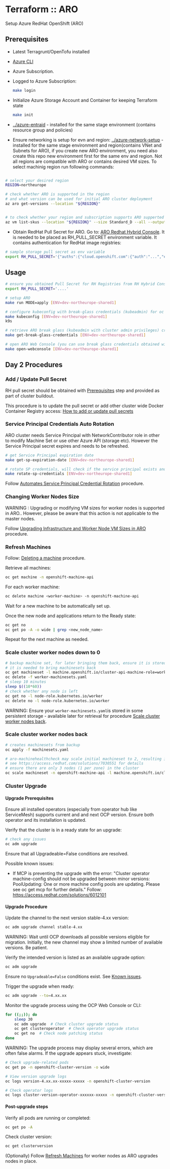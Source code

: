 # Terraform :: ARO

Setup Azure RedHat OpenShift (ARO)

## Prerequisites

* Latest Terragrunt/OpenTofu installed

* [Azure CLI](https://learn.microsoft.com/en-us/cli/azure/install-azure-cli-linux?pivots=apt)

* Azure Subscription.

* Logged to Azure Subscription:

  ```bash
  make login
  ```

* Initialize Azure Storage Account and Container for keeping Terraform state

  ```bash
  make init
  ```

* [../azure-entraid](../azure-entraid) - installed for the same stage environment (contains resource group and policies)



* Ensure networking is setup for evn and region: [../azure-network-setup](../azure-network-setup) - installed for the same stage environment and region(contains VNet and Subnets for ARO), if you create new ARO environment, you need also create this repo new environment first for the same env and region.
Not all regions are compatible with ARO or contains desired VM sizes. To select machinig region run following commands:
```bash

# select your desired region
REGION=northeurope

# check whether ARO is supported in the region
# and what version can be used for initial ARO cluster deployment
az aro get-versions --location "${REGION}"


# to check whether your region and subscription supports ARO supperted VM sizes
az vm list-skus --location "${REGION}" --size Standard_D --all --output table

```

* Obtain RedHat Pull Secret for ARO. Go to: [ARO Redhat Hybrid Console](https://console.redhat.com/openshift/install/azure/aro-provisioned). It is needed to be placed as RH_PULL_SECRET environment variable. It contains authentication for RedHat image registries:

```bash
# sample storage pull secret as env variable
export RH_PULL_SECRET='{"auths":{"cloud.openshift.com":{"auth":"...","email":"x.y@z.com"},"quay.io":{"auth":"...","email":"x.y@z.com"},"registry.connect.redhat.com":{"auth":"...","email":"x.y@z.com"},"registry.redhat.io":{"auth":"...","email":"x.y@z.com"}}}'
```

## Usage

```bash
# ensure you obtained Pull Secret for RH Registries from RH Hybrid Console, see Prerequisites
export RH_PULL_SECRET='....'

# setup ARO
make run MODE=apply [ENV=dev-northeurope-shared1]

# configure kubeconfig with break-glass credentials (kubeadmin) for oc (CLI) access
make kubeconfig [ENV=dev-northeurope-shared1]
k9s

# retrieve ARO break glass (kubeadmin with cluster admin privileges) credentials
make get-break-glass-credentials [ENV=dev-northeurope-shared1]

# open ARO Web Console (you can use break glass credentials obtained with previous steps)
make open-webconsole [ENV=dev-northeurope-shared1]
```

## Day 2 Procedures

### Add / Update Pull Secret

RH pull secret should be obtained with [Prerequisites](#prerequisites) step and provided as part of cluster buildout.

This procedure is to update the pull secret or add other cluster wide Docker Container Registry access:
[How to add or update pull secrets](https://learn.microsoft.com/en-us/azure/openshift/howto-add-update-pull-secret)

### Service Principal Credentials Auto Rotation

ARO cluster needs Service Principal with NetworkContributor role in other to modify Machine Set or use other Azure API (storage etc). However the Service Principal secret expires and needs to be refreshed.

```bash
# get Service Principal expiration date
make get-sp-expiration-date [ENV=dev-northeurope-shared1]

# rotate SP credentials, will check if the service principal exists and rotate or create a new service principal
make rotate-sp-credentials [ENV=dev-northeurope-shared1]
```

Follow
[Automates Service Principal Credential Rotation](https://learn.microsoft.com/en-us/azure/openshift/howto-service-principal-credential-rotation#automated-service-principal-credential-rotation-) procedure.

### Changing Worker Nodes Size

WARNING : Upgrading or modifying VM sizes for worker nodes is supported in ARO.. However, please be aware that this action is not applicable to the master nodes.

Follow [Upgrading Infrastructure and Worker Node VM Sizes in ARO](https://access.redhat.com/solutions/7022857) procedure.

### Refresh Machines

Follow: [Deleting a machine](https://docs.redhat.com/en/documentation/openshift_container_platform/4.15/html/machine_management/deleting-machine) procedure.

Retrieve all machines:

```bash
oc get machine -n openshift-machine-api
```

For each worker machine:

```bash
oc delete machine <worker-machine> -n openshift-machine-api
```

Wait for a new machine to be automatically set up.

Once the new node and applications return to the Ready state:

```bash
oc get no
oc get po -A -o wide | grep <new_node_name>
```

Repeat for the next machine as needed.

### Scale cluster worker nodes down to 0

```bash
# backup machine set, for later bringing them back, ensure it is stored in persistent, safe location
# it is needed to bring machinesets back
oc get machineset -l machine.openshift.io/cluster-api-machine-role=worker -A -o yaml > worker-machinesets.yaml
oc delete -f worker-machinesets.yaml
# sleep 10 minutes
sleep $((10*60))
# check whether any node is left
oc get no -l node-role.kubernetes.io/worker
oc delete no -l node-role.kubernetes.io/worker
```

WARNING: Ensure your `worker-machinesets.yaml`is stored in some persistent storage - available later for retrieval for procedure [Scale cluster worker nodes back](#scale-cluster-worker-nodes-back).

### Scale cluster worker nodes back

```bash
# creates machinesets from backup
oc apply -f machinesets.yaml

# aro-machinehealthcheck may scale initial machineset to 2, resulting in 4 nodes in total
# see https://access.redhat.com/solutions/7030551 for details
# ensure there are only 3 nodes (1 per zone) in the cluster
oc scale machineset -n openshift-machine-api -l machine.openshift.io/cluster-api-machine-role=worker --replicas=1
```

### Cluster Upgrade

#### Upgrade Prerequisites

Ensure all installed operators (especially from operator hub like ServiceMesh) supports current and and next OCP version. Ensure both operator and its installation is updated.

Verify that the cluster is in a ready state for an upgrade:

```bash
# check any issues
oc adm upgrade
```

Ensure that all Upgradeable=False conditions are resolved.

Possible known issues:

* If MCP is preventing the upgrade with the error:    "Cluster operator machine-config should not be upgraded between minor versions: PoolUpdating: One or more machine config pools are updating. Please see oc get mcp for further details." Follow: https://access.redhat.com/solutions/6012101

#### Upgrade Procedure

Update the channel to the next version stable-4.xx version:

```bash
oc adm upgrade channel stable-4.xx
```

WARNING: Wait until OCP downloads all possible versions eligible for migration. Initially, the new channel may show a limited number of available versions. Be patient.

Verify the intended version is listed as an available upgrade option:

```bash
oc adm upgrade
```

Ensure no `Upgradeable=False` conditions exist. See [Known issues](#upgrade-prerequisites).

Trigger the upgrade when ready:

```bash
oc adm upgrade --to=4.xx.xx
```

Monitor the upgrade process using the OCP Web Console or CLI:

```bash
for ((;;)); do
    sleep 30
    oc adm upgrade  # Check cluster upgrade status
    oc get clusteroperator  # Check operator upgrade status
    oc get no  # Check node patching status
done
```

WARNING: The upgrade process may display several errors, which are often false alarms. If the upgrade appears stuck, investigate:

```bash
# Check upgrade-related pods
oc get po -n openshift-cluster-version -o wide

# View version upgrade logs
oc logs version-4.xx.xx-xxxxx-xxxxx -n openshift-cluster-version

# Check operator logs
oc logs cluster-version-operator-xxxxxx-xxxxx -n openshift-cluster-version
```

#### Post-upgrade steps

Verify all pods are running or completed:

```bash
oc get po -A
```

Check cluster version:

```bash
oc get clusterversion
```

(Optionally) Follow [Refresh Machines](#refresh-machines) for worker nodes as ARO upgrades nodes in place.
